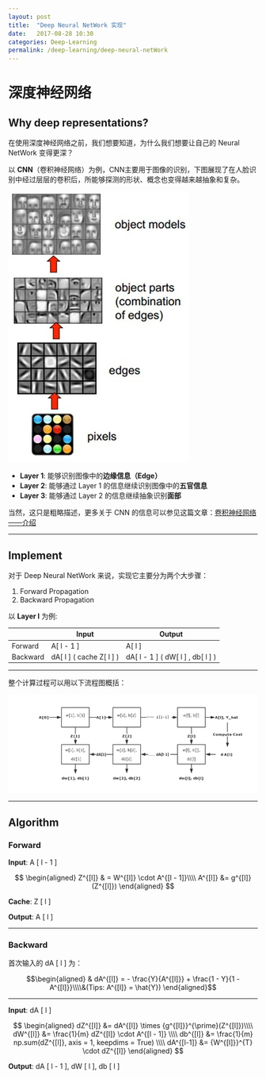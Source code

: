 ```yaml
---
layout: post
title:  "Deep Neural NetWork 实现"
date:   2017-08-28 10:30
categories: Deep-Learning
permalink: /deep-learning/deep-neural-netWork
---
```


# 深度神经网络

## Why deep representations?

在使用深度神经网络之前，我们想要知道，为什么我们想要让自己的 Neural NetWork 变得更深？

以 **CNN**（卷积神经网络）为例，CNN主要用于图像的识别，下图展现了在人脸识别中经过层层的卷积后，所能够探测的形状、概念也变得越来越抽象和复杂。

![](../images/deep-learning/cnn.jpg)

* **Layer 1**: 能够识别图像中的**边缘信息（Edge）**
* **Layer 2**: 能够通过 Layer 1 的信息继续识别图像中的**五官信息**
* **Layer 3**: 能够通过 Layer 2 的信息继续抽象识别**面部**

当然，这只是粗略描述，更多关于 CNN 的信息可以参见这篇文章：[卷积神经网络——介绍](https://zhuanlan.zhihu.com/p/27642620)

---

## Implement

对于 Deep Neural NetWork 来说，实现它主要分为两个大步骤：

1. Forward Propagation
2. Backward Propagation

以 **Layer l** 为例:

&nbsp; | Input | Output
----|------|----
Forward | A[ l - 1 ] | A[ l ]
Backward | dA[ l ] ( cache Z[ l ] )  | dA[ l - 1 ] ( dW[ l ] , db[ l ] )


---

整个计算过程可以用以下流程图概括：

![](../images/deep-learning/flowchart.png)

---

## Algorithm

### Forward

**Input**: A [ l - 1 ]

$$
\begin{aligned}
Z^{[l]} & = W^{[l]} \cdot A^{[l - 1]}\\\\
A^{[l]} &= g^{[l]}(Z^{[l]})
\end{aligned}
$$

**Cache**: Z [ l ]

**Output**: A [ l ]

---

### Backward


首次输入的 dA [ l ] 为：

$$\begin{aligned}
& dA^{[l]} = - \frac{Y}{A^{[l]}} + \frac{1 - Y}{1 - A^{[l]}}\\\\&(Tips: A^{[l]} = \hat{Y})
\end{aligned}$$

---


**Input**: dA [ l ]

$$
\begin{aligned}
dZ^{[l]} &= dA^{[l]} \times {g^{[l]}}^{\prime}(Z^{[l]})\\\\
dW^{[l]} &= \frac{1}{m} dZ^{[l]} \cdot A^{[l - 1]} \\\\
db^{[l]} &= \frac{1}{m} np.sum(dZ^{[l]}, axis = 1, keepdims = True) \\\\
dA^{[l-1]} &= {W^{[l]}}^{T} \cdot dZ^{[l]}
\end{aligned}
$$


**Output**: dA [ l - 1 ], dW [ l ], db [ l ]
